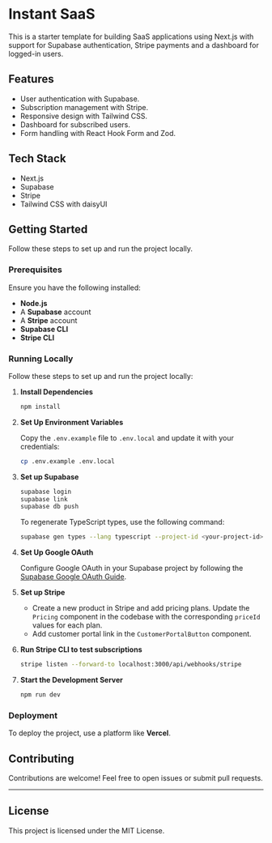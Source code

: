 # Instant SaaS

This is a starter template for building SaaS applications using Next.js with support for Supabase authentication, Stripe payments and a dashboard for logged-in users.

## Features

- User authentication with Supabase.
- Subscription management with Stripe.
- Responsive design with Tailwind CSS.
- Dashboard for subscribed users.
- Form handling with React Hook Form and Zod.

## Tech Stack

- Next.js
- Supabase
- Stripe
- Tailwind CSS with daisyUI

## Getting Started

Follow these steps to set up and run the project locally.

### Prerequisites

Ensure you have the following installed:

- **Node.js**
- A **Supabase** account
- A **Stripe** account
- **Supabase CLI**
- **Stripe CLI**

### Running Locally

Follow these steps to set up and run the project locally:

1. **Install Dependencies**

   ```bash
   npm install
   ```

2. **Set Up Environment Variables**

   Copy the `.env.example` file to `.env.local` and update it with your credentials:

   ```bash
   cp .env.example .env.local
   ```

3. **Set up Supabase**

   ```bash
   supabase login
   supabase link
   supabase db push
   ```

   To regenerate TypeScript types, use the following command:

   ```bash
   supabase gen types --lang typescript --project-id <your-project-id> > supabase/database.types.ts
   ```

4. **Set Up Google OAuth**

   Configure Google OAuth in your Supabase project by following the [Supabase Google OAuth Guide](https://supabase.com/docs/guides/auth/social-login/auth-google?queryGroups=environment&environment=client&queryGroups=framework&framework=nextjs#application-code-configuration).

5. **Set up Stripe**

   - Create a new product in Stripe and add pricing plans. Update the `Pricing` component in the codebase with the corresponding `priceId` values for each plan.
   - Add customer portal link in the `CustomerPortalButton` component.

6. **Run Stripe CLI to test subscriptions**

   ```bash
   stripe listen --forward-to localhost:3000/api/webhooks/stripe
   ```

7. **Start the Development Server**

   ```bash
   npm run dev
   ```

### Deployment

To deploy the project, use a platform like **Vercel**.

## Contributing

Contributions are welcome! Feel free to open issues or submit pull requests.

---

## License

This project is licensed under the MIT License.
